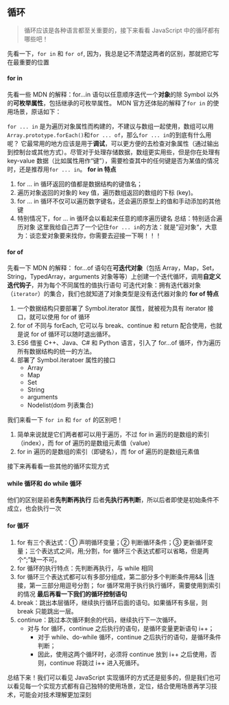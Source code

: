 ## 循环

> 循环应该是各种语言都至关重要的，接下来看看 JavaScript 中的循环都有哪些吧！

先看一下，`for in` 和 `for of`, 因为，我总是记不清楚这两者的区别，那就把它写在最重要的位置

#### for in

先看一些 MDN 的解释：for...in 语句以任意顺序迭代一个**对象**的除 Symbol 以外的**可枚举属性**，包括继承的可枚举属性。
MDN 官方还体贴的解释了`for in` 的使用场景，原话如下：

`for ... in` 是为遍历对象属性而构建的，不建议与数组一起使用，数组可以用`Array.prototype.forEach()`和`for ... of`，那么`for ... in`的到底有什么用呢？
它最常用的地方应该是用于**调试**，可以更方便的去检查对象属性（通过输出到控制台或其他方式）。尽管对于处理存储数据，数组更实用些，但是你在处理有 key-value 数据（比如属性用作“键”），需要检查其中的任何键是否为某值的情况时，还是推荐用`for ... in`。
**for in 特点**

1. for ... in 循环返回的值都是数据结构的键值名；
2. 遍历对象返回的对象的 key 值，遍历数组返回的数组的下标 (key)。
3. for ... in 循环不仅可以遍历数字键名，还会遍历原型上的值和手动添加的其他键
4. 特别情况下，for ... in 循环会以看起来任意的顺序遍历键名
   总结：特别适合遍历对象
   这里我给自己弄了一个记住`for ... in`的方法：就是”迎对象“，大意为：谈恋爱对象要来找你，你需要去迎接一下啊！！！

#### for of

先看一下 MDN 的解释：
for...of 语句在**可迭代对象**（包括 Array，Map，Set，String，TypedArray，arguments 对象等等）上创建一个迭代循环，调用**自定义迭代钩子**，并为每个不同属性的值执行语句
可迭代对象：拥有迭代器对象（`iterator`）的集合，我们也就知道了对象类型是没有迭代器对象的
**for of 特点**

1. 一个数据结构只要部署了 Symbol.iterator 属性，就被视为具有 iterator 接口，就可以使用 for of 循环
2. for of 不同与 forEach, 它可以与 break、continue 和 return 配合使用，也就是说 for of 循环可以随时退出循环。
3. ES6 借鉴 C++、Java、C# 和 Python 语言，引入了 for...of 循环，作为遍历所有数据结构的统一的方法。
4. 部署了 Symbol.iteratoer 属性的接口
   - Array
   - Map
   - Set
   - String
   - arguments
   - Nodelist(dom 列表集合)

我们来看一下 `for in` 和 `for of` 的区别吧！

1. 简单来说就是它们两者都可以用于遍历，不过 for in 遍历的是数组的索引（index），而 for of 遍历的是数组元素值（value）
2. for in 遍历的是数组的索引（即键名），而 for of 遍历的是数组元素值

接下来再看看一些其他的循环实现方式

#### while 循环和 do while 循环

他们的区别是前者**先判断再执行** 后者**先执行再判断**，所以后者即使是初始条件不成立，也会执行一次

#### for 循环

1. for 有三个表达式：① 声明循环变量；② 判断循环条件；③ 更新循环变量；三个表达式之间，用;分割，for 循环三个表达式都可以省略，但是两个“;”缺一不可。
2. for 循环的执行特点：先判断再执行，与 while 相同
3. for 循环三个表达式都可以有多部分组成，第二部分多个判断条件用&& ||连接，第一三部分用逗号分割；
   for 循环常用于执行执行循环，需要使用到索引的情况
   **最后再看一下我们的循环控制语句**
4. break：跳出本层循环，继续执行循环后面的语句。如果循环有多层，则 break 只能跳出一层。
5. continue：跳过本次循环剩余的代码，继续执行下一次循环。
   - 对与 for 循环，continue 之后执行的语句，是循环变量更新语句 i++；
     - 对于 while、do-while 循环，continue 之后执行的语句，是循环条件判断；
     - 因此，使用这两个循环时，必须将 continue 放到 i++ 之后使用，否则，continue 将跳过 i++ 进入死循环。

总结下来！我们可以看见 JavaScript 实现循环的方式还是挺多的，但是我们也可以看见每一个实现方式都有自己独特的使用场景，定位，结合使用场景再学习技术，可能会对技术理解更加深刻
